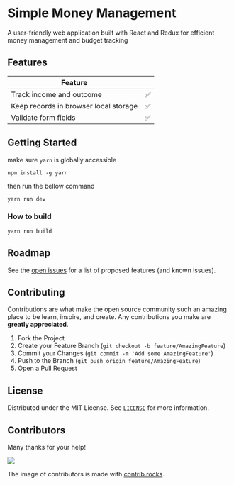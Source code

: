 # Simple Money Management

A user-friendly web application built with React and Redux for efficient money management and budget tracking

## Features

| Feature                               |     |
| ------------------------------------- | --- |
| Track income and outcome              | ✅  |
| Keep records in browser local storage | ✅  |
| Validate form fields                  | ✅  |

## Getting Started

make sure `yarn` is globally accessible

```
npm install -g yarn
```

then run the bellow command

```
yarn run dev
```

### How to build

```
yarn run build
```

## Roadmap

See the [open issues](https://github.com/jihchi/dify/issues) for a list of proposed features (and known issues).

## Contributing

Contributions are what make the open source community such an amazing place to be learn, inspire, and create. Any contributions you make are **greatly appreciated**.

1. Fork the Project
2. Create your Feature Branch (`git checkout -b feature/AmazingFeature`)
3. Commit your Changes (`git commit -m 'Add some AmazingFeature'`)
4. Push to the Branch (`git push origin feature/AmazingFeature`)
5. Open a Pull Request

## License

Distributed under the MIT License. See [`LICENSE`](./LICENSE.md) for more information.

## Contributors

Many thanks for your help!

<a href="https://github.com/jihchi/dify/graphs/contributors">
  <img src="https://contrib.rocks/image?repo=mahdikhashan/99-minutes-emails" />
</a>

The image of contributors is made with [contrib.rocks](https://contrib.rocks).
